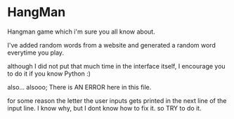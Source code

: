 # HangMan

Hangman game which i'm sure you all know about.

I've added random words from a website and generated a random word everytime you play.

although I did not put that much time in the interface itself, I encourage you to do it if you know Python :)

also... alsooo; There is AN ERROR here in this file. 

for some reason the letter the user inputs gets printed in the next line of the input line. I know why, but I dont know how to fix it. so TRY to do it.

